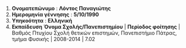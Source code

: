 1. **Ονοματεπώνυμο**  : **Λόντος Παναγιώτης**
2. **Ημερομηνία γέννησης** : **5/10/1990**
3. **Υπηκοότητα** : **Ελληνική**
4. **Εκπαίδευση**
**Όνομα Σχολής/Πανεπιστημίου** | **Περίοδος φοίτησης** | Βαθμός Πτυχίου
Σχολή θετικών επιστημών, Πανεπιστήμιο Πάτρας, τμήμα Φυσικής | 2008-2014 | 7.02 










